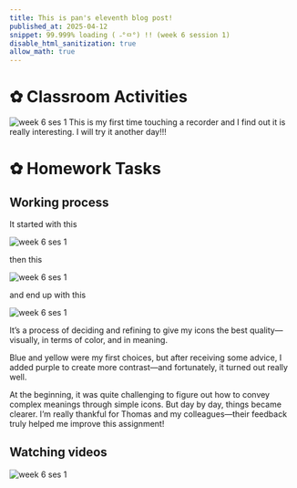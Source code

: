 ```yaml
---
title: This is pan's eleventh blog post!
published_at: 2025-04-12
snippet: 99.999% loading ( ˶°ㅁ°) !! (week 6 session 1)
disable_html_sanitization: true
allow_math: true
---
```


# ✿ Classroom Activities
![week 6 ses 1](classroomactivities/w6s1.PNG)
This is my first time touching a recorder and I find out it is really interesting. I will try it another day!!!

# ✿ Homework Tasks

## Working process
It started with this

![week 6 ses 1](homeworktasks/week4ses2icon.png)

then this

![week 6 ses 1](homeworktasks/w6s1-1.png)

and end up with this

![week 6 ses 1](homeworktasks/w6s1.png)

It’s a process of deciding and refining to give my icons the best quality—visually, in terms of color, and in meaning.

Blue and yellow were my first choices, but after receiving some advice, I added purple to create more contrast—and fortunately, it turned out really well.

At the beginning, it was quite challenging to figure out how to convey complex meanings through simple icons. But day by day, things became clearer. I’m really thankful for Thomas and my colleagues—their feedback truly helped me improve this assignment!

## Watching videos
![week 6 ses 1](homeworktasks/w6s1-2.png)
